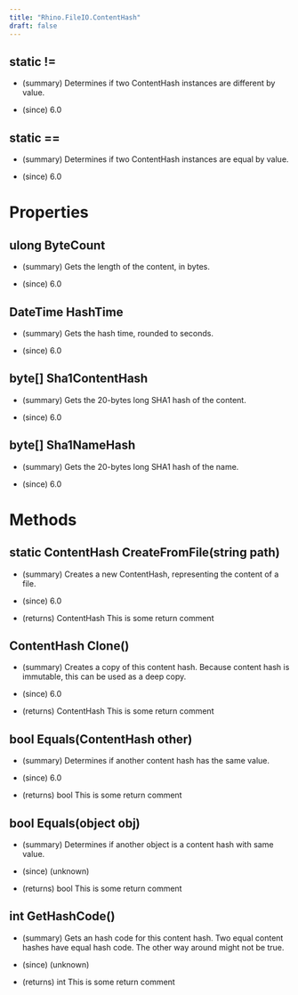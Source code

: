```yaml
---
title: "Rhino.FileIO.ContentHash"
draft: false
---
```


## static !=
- (summary) 
     Determines if two ContentHash instances are different by value.
     
- (since) 6.0
## static ==
- (summary) 
     Determines if two ContentHash instances are equal by value.
     
- (since) 6.0
# Properties
## ulong ByteCount
- (summary) 
     Gets the length of the content, in bytes.
     
- (since) 6.0
## DateTime HashTime
- (summary) 
     Gets the hash time, rounded to seconds.
     
- (since) 6.0
## byte[] Sha1ContentHash
- (summary) 
     Gets the 20-bytes long SHA1 hash of the content.
     
- (since) 6.0
## byte[] Sha1NameHash
- (summary) 
     Gets the 20-bytes long SHA1 hash of the name.
     
- (since) 6.0
# Methods
## static ContentHash CreateFromFile(string path)
- (summary) 
     Creates a new ContentHash, representing the content of a file.
     
- (since) 6.0
- (returns) ContentHash This is some return comment
## ContentHash Clone()
- (summary) 
     Creates a copy of this content hash.
     Because content hash is immutable, this can be used as a deep copy.
     
- (since) 6.0
- (returns) ContentHash This is some return comment
## bool Equals(ContentHash other)
- (summary) 
     Determines if another content hash has the same value.
     
- (since) 6.0
- (returns) bool This is some return comment
## bool Equals(object obj)
- (summary) 
     Determines if another object is a content hash with same value.
     
- (since) (unknown)
- (returns) bool This is some return comment
## int GetHashCode()
- (summary) 
     Gets an hash code for this content hash.
     Two equal content hashes have equal hash code. The other way around might not be true.
     
- (since) (unknown)
- (returns) int This is some return comment
